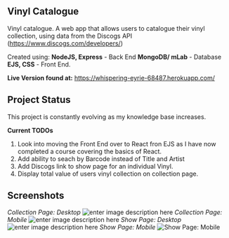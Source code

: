 ## Vinyl Catalogue
Vinyl catalogue. A web app that allows users to catalogue their vinyl collection, using data from the Discogs API (https://www.discogs.com/developers/)

Created using:
**NodeJS, Express** - Back End
 **MongoDB/ mLab** - Database
  **EJS, CSS** - Front End.

**Live Version found at:** 
https://whispering-eyrie-68487.herokuapp.com/

## Project Status
This project is constantly evolving as my knowledge base increases.

**Current TODOs**

 1. Look into moving the Front End over to React fron EJS as I have now completed a course covering the basics of React.
 2. Add ability to seach by Barcode instead of Title and Artist
 3. Add Discogs link to show page for an individual Vinyl.
 4. Display total value of users vinyl collection on collection page.
## Screenshots
*Collection Page: Desktop*
![enter image description here](https://lh3.googleusercontent.com/wtiLvzWHwNSP2p9UHPZwpkmRiTdvhqm70IhfmpituuinfBdH1wSPfVgXOyHXVnCu4ISx0zyKQq0t)
*Collection Page: Mobile*
![enter image description here](https://lh3.googleusercontent.com/glbpqF-fPRFaQjUDOESPI_bhwOjJXV1mrV4mGfjnLJXCm1_rnc1KFdyb9A02DBE3CepPJSzKGQi5)
*Show Page: Desktop*
![enter image description here](https://lh3.googleusercontent.com/nHWkU9Kln7aKilbiqv7FcAp2QbPgbV8cDJvvcxyg8D0_fZ0nVxCEO6lLJKg2RSaA4XlyYvqU5Cz6)
*Show Page: Mobile*
![Show Page: Mobile](https://lh3.googleusercontent.com/6A0V6xqYqfj9Sz8kdPmTKoeE9EzSnYirBDU0wgL0Lrp_pLH0xXhTRFH4sPHxvk23eiA-PBXUbqEb)

